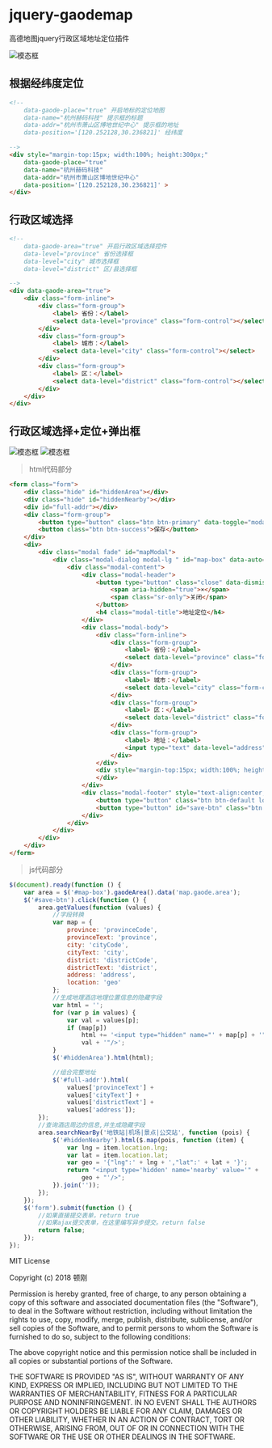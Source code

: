 # jquery-gaodemap
高德地图jquery行政区域地址定位插件


![模态框](demo/demo-1.png)

## 根据经纬度定位

```html
<!--
    data-gaode-place="true" 开启地标的定位地图
    data-name="杭州赫码科技" 提示框的标题
    data-addr="杭州市萧山区博地世纪中心" 提示框的地址
    data-position='[120.252128,30.236821]' 经纬度

-->
<div style="margin-top:15px; width:100%; height:300px;" 
    data-gaode-place="true"
    data-name="杭州赫码科技"
    data-addr="杭州市萧山区博地世纪中心"
    data-position='[120.252128,30.236821]' >
</div>
```

## 行政区域选择

```html
<!--
    data-gaode-area="true" 开启行政区域选择控件
    data-level="province" 省份选择框
    data-level="city" 城市选择框
    data-level="district" 区/县选择框

-->
<div data-gaode-area="true">
    <div class="form-inline">
        <div class="form-group">
            <label> 省份：</label>
            <select data-level="province" class="form-control"></select>
        </div>
        <div class="form-group">
            <label> 城市：</label>
            <select data-level="city" class="form-control"></select>
        </div>
        <div class="form-group">
            <label> 区：</label>
            <select data-level="district" class="form-control"></select>
        </div>
    </div>
</div>
```

## 行政区域选择+定位+弹出框

![模态框](demo/demo-3.png)
![模态框](demo/demo-31.png)

> html代码部分

```html
<form class="form">
    <div class="hide" id="hiddenArea"></div>
    <div class="hide" id="hiddenNearby"></div>
    <div id="full-addr"></div>
    <div class="form-group">
        <button type="button" class="btn btn-primary" data-toggle="modal" data-backdrop='static' data-target="#mapModal">定位</button>
        <button class="btn btn-success">保存</button>
    </div>
    <div>
        <div class="modal fade" id="mapModal">
            <div class="modal-dialog modal-lg " id="map-box" data-auto="true" data-map="#hotel-map">
                <div class="modal-content">
                    <div class="modal-header">
                        <button type="button" class="close" data-dismiss="modal">
                            <span aria-hidden="true">×</span>
                            <span class="sr-only">关闭</span>
                        </button>
                        <h4 class="modal-title">地址定位</h4>
                    </div>
                    <div class="modal-body">
                        <div class="form-inline">
                            <div class="form-group">
                                <label> 省份：</label>
                                <select data-level="province" class="form-control"></select>
                            </div>
                            <div class="form-group">
                                <label> 城市：</label>
                                <select data-level="city" class="form-control"></select>
                            </div>
                            <div class="form-group">
                                <label> 区：</label>
                                <select data-level="district" class="form-control"></select>
                            </div>
                            <div class="form-group">
                                <label> 地址：</label>
                                <input type="text" data-level="address" class="form-control" />
                            </div>
                        </div>
                        <div style="margin-top:15px; width:100%; height:300px;" id="hotel-map" data-near-radius='2000' data-position='[120.170852,30.25868]'>
                        </div>
                    </div>
                    <div class="modal-footer" style="text-align:center;">
                        <button type="button" class="btn btn-default location-btn">定位</button>
                        <button type="button" id="save-btn" class="btn btn-primary" data-dismiss="modal">保存</button>
                    </div>
                </div>
            </div>
        </div>
    </div>
</form>
```

> js代码部分

```js
$(document).ready(function () {
    var area = $('#map-box').gaodeArea().data('map.gaode.area');
    $('#save-btn').click(function () {
        area.getValues(function (values) {
            //字段转换
            var map = {
                province: 'provinceCode',
                provinceText: 'province',
                city: 'cityCode',
                cityText: 'city',
                district: 'districtCode',
                districtText: 'district',
                address: 'address',
                location: 'geo'
            };
            //生成地理酒店地理位置信息的隐藏字段
            var html = '';
            for (var p in values) {
                var val = values[p];
                if (map[p])
                    html += '<input type="hidden" name="' + map[p] + '" value="' +
                    val + '"/>';
            }
            $('#hiddenArea').html(html);

            //组合完整地址
            $('#full-addr').html(
                values['provinceText'] +
                values['cityText'] +
                values['districtText'] +
                values['address']);
        });
        //查询酒店周边的信息,并生成隐藏字段
        area.searchNearBy('地铁站|机场|景点|公交站', function (pois) {
            $('#hiddenNearby').html($.map(pois, function (item) {
                var lng = item.location.lng;
                var lat = item.location.lat;
                var geo = '{"lng":' + lng + ',"lat":' + lat + '}';
                return "<input type='hidden' name='nearby' value='" +
                    geo + "'/>";
            }).join(''));
        });
    });
    $('form').submit(function () {
        //如果直接提交表单，return true
        //如果ajax提交表单，在这里编写异步提交。return false
        return false;
    });
});
```


MIT License

Copyright (c) 2018 顿刚

Permission is hereby granted, free of charge, to any person obtaining a copy
of this software and associated documentation files (the "Software"), to deal
in the Software without restriction, including without limitation the rights
to use, copy, modify, merge, publish, distribute, sublicense, and/or sell
copies of the Software, and to permit persons to whom the Software is
furnished to do so, subject to the following conditions:

The above copyright notice and this permission notice shall be included in all
copies or substantial portions of the Software.

THE SOFTWARE IS PROVIDED "AS IS", WITHOUT WARRANTY OF ANY KIND, EXPRESS OR
IMPLIED, INCLUDING BUT NOT LIMITED TO THE WARRANTIES OF MERCHANTABILITY,
FITNESS FOR A PARTICULAR PURPOSE AND NONINFRINGEMENT. IN NO EVENT SHALL THE
AUTHORS OR COPYRIGHT HOLDERS BE LIABLE FOR ANY CLAIM, DAMAGES OR OTHER
LIABILITY, WHETHER IN AN ACTION OF CONTRACT, TORT OR OTHERWISE, ARISING FROM,
OUT OF OR IN CONNECTION WITH THE SOFTWARE OR THE USE OR OTHER DEALINGS IN THE
SOFTWARE.